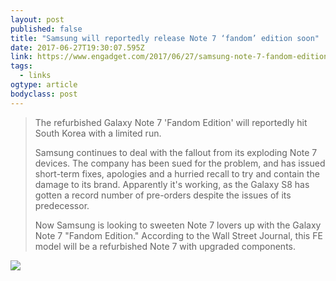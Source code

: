 ```yaml
---
layout: post 
published: false 
title: "Samsung will reportedly release Note 7 ‘fandom’ edition soon" 
date: 2017-06-27T19:30:07.595Z 
link: https://www.engadget.com/2017/06/27/samsung-note-7-fandom-edition/ 
tags:
  - links
ogtype: article 
bodyclass: post 
---
```


> The refurbished Galaxy Note 7 'Fandom Edition' will reportedly hit South Korea with a limited run.
> 
> Samsung continues to deal with the fallout from its exploding Note 7 devices. The company has been sued for the problem, and has issued short-term fixes, apologies and a hurried recall to try and contain the damage to its brand. Apparently it's working, as the Galaxy S8 has gotten a record number of pre-orders despite the issues of its predecessor.
> 
> Now Samsung is looking to sweeten Note 7 lovers up with the Galaxy Note 7 "Fandom Edition." According to the Wall Street Journal, this FE model will be a refurbished Note 7 with upgraded components.

![](http://www.memes.com/r/w1Og)